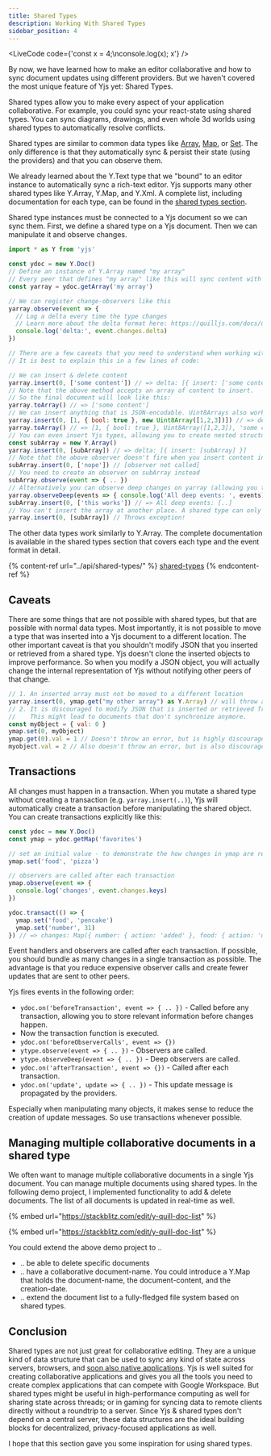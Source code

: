 ```yaml
---
title: Shared Types
description: Working With Shared Types
sidebar_position: 4
---
```


<LiveCode code={'const x = 4;\nconsole.log(x); x'} />

By now, we have learned how to make an editor collaborative and how to sync
document updates using different providers. But we haven't covered the most
unique feature of Yjs yet: Shared Types.

Shared types allow you to make every aspect of your application collaborative.
For example, you could sync your react-state using shared types. You can sync
diagrams, drawings, and even whole 3d worlds using shared types to automatically
resolve conflicts.

Shared types are similar to common data types like
[Array](https://developer.mozilla.org/en-US/docs/Web/JavaScript/Reference/Global\_Objects/Array),
[Map](https://developer.mozilla.org/en-US/docs/Web/JavaScript/Reference/Global\_Objects/Map),
or
[Set](https://developer.mozilla.org/en-US/docs/Web/JavaScript/Reference/Global\_Objects/Set).
The only difference is that they automatically sync & persist their state (using
the providers) and that you can observe them.

We already learned about the Y.Text type that we "bound" to an editor instance
to automatically sync a rich-text editor. Yjs supports many other shared types
like Y.Array, Y.Map, and Y.Xml. A complete list, including documentation for
each type, can be found in the [shared types section](../api/shared-types/).

Shared type instances must be connected to a Yjs document so we can sync them.
First, we define a shared type on a Yjs document. Then we can manipulate it and
observe changes.

```javascript
import * as Y from 'yjs'

const ydoc = new Y.Doc()
// Define an instance of Y.Array named "my array"
// Every peer that defines "my array" like this will sync content with this peer.
const yarray = ydoc.getArray('my array')

// We can register change-observers like this
yarray.observe(event => {
  // Log a delta every time the type changes
  // Learn more about the delta format here: https://quilljs.com/docs/delta/
  console.log('delta:', event.changes.delta)
})

// There are a few caveats that you need to understand when working with shared types
// It is best to explain this in a few lines of code:

// We can insert & delete content
yarray.insert(0, ['some content']) // => delta: [{ insert: ['some content'] }]
// Note that the above method accepts an array of content to insert. 
// So the final document will look like this:
yarray.toArray() // => ['some content']
// We can insert anything that is JSON-encodable. Uint8Arrays also work.
yarray.insert(0, [1, { bool: true }, new Uint8Array([1,2,3])]) // => delta: [{ insert: [1, { bool: true }, Uint8Array([1,2,3])] }]
yarray.toArray() // => [1, { bool: true }, Uint8Array([1,2,3]), 'some content']
// You can even insert Yjs types, allowing you to create nested structures
const subArray = new Y.Array()
yarray.insert(0, [subArray]) // => delta: [{ insert: [subArray] }]
// Note that the above observer doesn't fire when you insert content into subArray
subArray.insert(0, ['nope']) // [observer not called]
// You need to create an observer on subArray instead
subArray.observe(event => { .. })
// Alternatively you can observe deep changes on yarray (allowing you to observe child-events as well)
yarray.observeDeep(events => { console.log('All deep events: ', events) })
subArray.insert(0, ['this works']) // => All deep events: [..]
// You can't insert the array at another place. A shared type can only exist in one place.
yarray.insert(0, [subArray]) // Throws exception!
```

The other data types work similarly to Y.Array. The complete documentation is
available in the shared types section that covers each type and the event format
in detail.

{% content-ref url="../api/shared-types/" %}
[shared-types](../api/shared-types/)
{% endcontent-ref %}

## Caveats

There are some things that are not possible with shared types, but that are
possible with normal data types. Most importantly, it is not possible to move a
type that was inserted into a Yjs document to a different location. The other
important caveat is that you shouldn't modify JSON that you inserted or
retrieved from a shared type. Yjs doesn't clone the inserted objects to improve
performance. So when you modify a JSON object, you will actually change the
internal representation of Yjs without notifying other peers of that change.

```javascript
// 1. An inserted array must not be moved to a different location
yarray.insert(0, ymap.get("my other array") as Y.Array) // will throw an error
// 2. It is discouraged to modify JSON that is inserted or retrieved from a Yjs type
//    This might lead to documents that don't synchronize anymore.
const myObject = { val: 0 }
ymap.set(0, myObject)
ymap.get(0).val = 1 // Doesn't throw an error, but is highly discouraged
myobject.val = 2 // Also doesn't throw an error, but is also discouraged.
```

## Transactions

All changes must happen in a transaction. When you mutate a shared type without
creating a transaction (e.g. `yarray.insert(..)`), Yjs will automatically create
a transaction before manipulating the shared object. You can create transactions
explicitly like this:

```javascript
const ydoc = new Y.Doc()
const ymap = ydoc.getMap('favorites')

// set an initial value - to demonstrate the how changes in ymap are represented
ymap.set('food', 'pizza')

// observers are called after each transaction
ymap.observe(event => {
  console.log('changes', event.changes.keys)
})

ydoc.transact(() => {
  ymap.set('food', 'pencake')
  ymap.set('number', 31)
}) // => changes: Map({ number: { action: 'added' }, food: { action: 'updated', oldValue: 'pizza' } })
```

Event handlers and observers are called after each transaction. If possible, you
should bundle as many changes in a single transaction as possible. The advantage
is that you reduce expensive observer calls and create fewer updates that are
sent to other peers.

Yjs fires events in the following order:

* `ydoc.on('beforeTransaction', event => { .. })` -  Called before any
  transaction, allowing you to store relevant information before changes happen.
* Now the transaction function is executed.
* `ydoc.on('beforeObserverCalls', event => {})`
* `ytype.observe(event => { .. })` - Observers are called.
* `ytype.observeDeep(event => { .. })` -  Deep observers are called.&#x20;
* `ydoc.on('afterTransaction', event => {})` - Called after each transaction.
* `ydoc.on('update', update => { .. })` - This update message is propagated by the providers.

Especially when manipulating many objects, it makes sense to reduce the creation
of update messages. So use transactions whenever possible.

## Managing multiple collaborative documents in a shared type

We often want to manage multiple collaborative documents in a single Yjs
document. You can manage multiple documents using shared types. In the following
demo project, I implemented functionality to add & delete documents. The list of
all documents is updated in real-time as well.

{% embed url="https://stackblitz.com/edit/y-quill-doc-list" %}

{% embed url="https://stackblitz.com/edit/y-quill-doc-list" %}

You could extend the above demo project to ..

* .. be able to delete specific documents
* .. have a collaborative document-name. You could introduce a Y.Map that holds
  the document-name, the document-content, and the creation-date.
* .. extend the document list to a fully-fledged file system based on shared
  types.

<!-- @TODO: add a collaborative drawing demo here -->

## Conclusion

Shared types are not just great for collaborative editing. They are a unique
kind of data structure that can be used to sync any kind of state across
servers, browsers, and [soon also native
applications](https://github.com/yjs/yrs). Yjs is well suited for creating
collaborative applications and gives you all the tools you need to create
complex applications that can compete with Google Workspace. But shared types
might be useful in high-performance computing as well for sharing state across
threads; or in gaming for syncing data to remote clients directly without a
roundtrip to a server. Since Yjs & shared types don't depend on a central
server, these data structures are the ideal building blocks for decentralized,
privacy-focused applications as well.

I hope that this section gave you some inspiration for using shared types.
